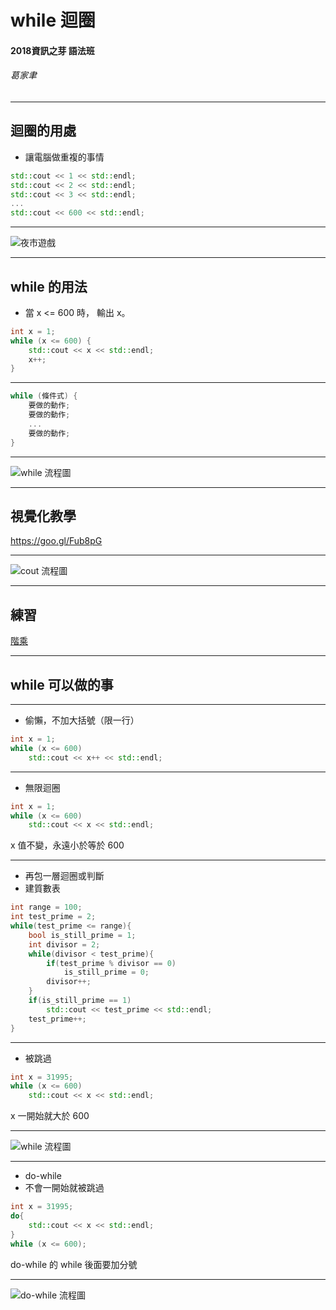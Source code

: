 # while 迴圈
#### 2018資訊之芽 語法班
###### 葛家聿

---

## 迴圈的用處
* 讓電腦做重複的事情

```cpp
std::cout << 1 << std::endl;
std::cout << 2 << std::endl;
std::cout << 3 << std::endl;
...
std::cout << 600 << std::endl;
```

----

![夜市遊戲](https://uc.udn.com.tw/photo/2015/08/28/1/1254889.jpg)

---

## while 的用法
* 當 x <= 600 時， 輸出 x。

```cpp
int x = 1;
while (x <= 600) {
    std::cout << x << std::endl;
    x++;
}
```

----

```cpp
while (條件式) {
    要做的動作;
    要做的動作;
    ...
    要做的動作;
}
```

----
![while 流程圖](https://drive.google.com/uc?id=1K1VVryRs77ArJDryD4yqxdRD7_ztsHtF)

----

## 視覺化教學
https://goo.gl/Fub8pG

----

![cout 流程圖](https://drive.google.com/uc?id=1PCz09Tm7tKkMvJy7naHTJKNbdxp1K5Ab)

---

## 練習
[階乘](https://neoj.sprout.tw/problem/107/)

---

## while 可以做的事

----

* 偷懶，不加大括號（限一行）

```cpp
int x = 1;
while (x <= 600)
    std::cout << x++ << std::endl;
```

----

* 無限迴圈

```cpp
int x = 1;
while (x <= 600)
    std::cout << x << std::endl;
```
x 值不變，永遠小於等於 600

----

* 再包一層迴圈或判斷
* 建質數表

```cpp
int range = 100;
int test_prime = 2;
while(test_prime <= range){
    bool is_still_prime = 1;
    int divisor = 2;
    while(divisor < test_prime){
        if(test_prime % divisor == 0)
            is_still_prime = 0;
        divisor++;
    }
    if(is_still_prime == 1)
        std::cout << test_prime << std::endl;
    test_prime++;
}
```

----

* 被跳過

```cpp
int x = 31995;
while (x <= 600)
    std::cout << x << std::endl;
```
x 一開始就大於 600

----

![while 流程圖](https://drive.google.com/uc?id=1K1VVryRs77ArJDryD4yqxdRD7_ztsHtF)

----

* do-while
* 不會一開始就被跳過

```cpp
int x = 31995;
do{
    std::cout << x << std::endl;
}
while (x <= 600);
```
do-while 的 while 後面要加分號

----

![do-while 流程圖](https://drive.google.com/uc?id=1e5l2maT4NAz4_geFOfUCWqH9mt65orZh)
